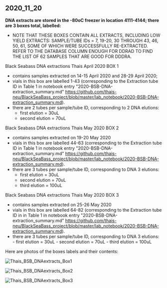 ## 2020_11_20

**DNA extracts are stored in the -80oC freezer in location 4111-4144; there are 3 boxes total, labelled:**

  - NOTE THAT THESE BOXES CONTAIN ALL EXTRACTS, INCLUDING LOW YIELD EXTRACTS: SAMPLE/TUBE IDs = 7, 19-20, 30 THROUGH 43, 46, 50, 61, SOME OF WHICH WERE SUCCESSFULLY RE-EXTRACTED. REFER TO THE DATABASE COLUMN ENOUGH FOR DDRAD TO FIND THE LIST OF 62 SAMPLES THAT ARE GOOD FOR DDDRA.

Black Seabass DNA extractions Thais April 2020 BOX 1
  - contains samples extracted on 14-15 April 2020 and 28-29 April 2020;
  - vials in this box are labelled 1-43 (corresponding to the Extraction tube ID in Table 1 in notebook entry "2020-BSB-DNA-extraction_summary.md" https://github.com/thais-neu/BlackSeaBass_project/blob/master/lab_notebook/2020-BSB-DNA-extraction_summary.md). 
  - there are 2 tubes per sample/tube ID, corresponding to 2 DNA elutions:
    - first elution = 30uL
    - second elution = 70uL

Black Seabass DNA extractions Thais May 2020 BOX 2
  - contains samples extracted on 19-20 May 2020
  - vials in this box are labelled 44-63 (corresponding to the Extraction tube ID in Table 1 in notebook entry "2020-BSB-DNA-extraction_summary.md" https://github.com/thais-neu/BlackSeaBass_project/blob/master/lab_notebook/2020-BSB-DNA-extraction_summary.md). 
  - there are 3 tubes per sample/tube ID, corresponding to DNA 3 elutions:
    - first elution = 30uL
    - second elution = 70uL
    - third elution = 100uL
    
      
Black Seabass DNA extractions Thais May 2020 BOX 3
  - contains samples extracted on 25-26 May 2020
   - vials in this box are labelled 64-82 (corresponding to the Extraction tube ID in in Table 1 in notebook entry "2020-BSB-DNA-extraction_summary.md" https://github.com/thais-neu/BlackSeaBass_project/blob/master/lab_notebook/2020-BSB-DNA-extraction_summary.md). 
   - there are 3 tubes per sample/tube ID, corresponding to DNA 3 elutions:
    - first elution = 30uL
    - second elution = 70uL
    - third elution = 100uL

Here are photos of the boxes labels and their contents:

![Thais_BSB_DNAextracts_Box1](https://github.com/thais-neu/BlackSeaBass_project/blob/master/lab_notebook/img/BSB-DNAextracts-Box1.PNG)

![Thais_BSB_DNAextracts_Box2](https://github.com/thais-neu/BlackSeaBass_project/blob/master/lab_notebook/img/BSB-DNAextracts-Box2.PNG)

![Thais_BSB_DNAextracts_Box3](https://github.com/thais-neu/BlackSeaBass_project/blob/master/lab_notebook/img/BSB-DNAextracts-Box3.PNG)

